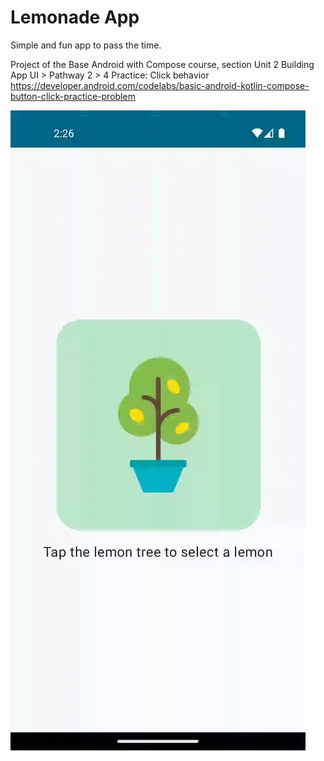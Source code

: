 # Lemonade App

Simple and fun app to pass the time.

Project of the Base Android with Compose course, 
section Unit 2 Building App UI > Pathway 2 > 4 Practice: Click behavior
https://developer.android.com/codelabs/basic-android-kotlin-compose-button-click-practice-problem

<img src="screenshots/lemonadeApp.gif" />
